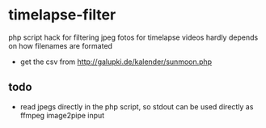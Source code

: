 # timelapse-filter
php script hack for filtering jpeg fotos for timelapse videos 
hardly depends on how filenames are formated

* get the csv from http://galupki.de/kalender/sunmoon.php

## todo
* read jpegs directly in the php script, so stdout can be used directly as ffmpeg image2pipe input
